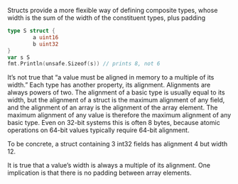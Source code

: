 
Structs provide a more flexible way of defining composite types, whose width is the sum of the width of the constituent types, plus padding

```go
type S struct {
        a uint16
        b uint32
}
var s S
fmt.Println(unsafe.Sizeof(s)) // prints 8, not 6
```

It’s not true that “a value must be aligned in memory to a multiple of its width.” Each type has another property, its alignment. 
Alignments are always powers of two. The alignment of a basic type is usually equal to its width, but the alignment of a struct is the maximum alignment of any field, and the alignment of an array is the alignment of the array element. The maximum alignment of any value is therefore the maximum alignment of any basic type. Even on 32-bit systems this is often 8 bytes, because atomic operations on 64-bit values typically require 64-bit alignment.

To be concrete, a struct containing 3 int32 fields has alignment 4 but width 12.

It is true that a value’s width is always a multiple of its alignment. One implication is that there is no padding between array elements.
